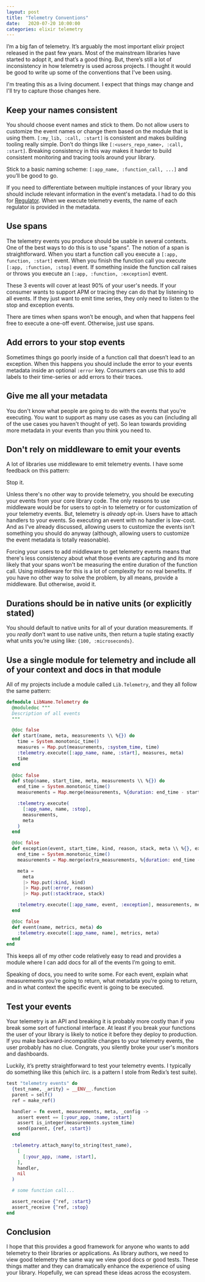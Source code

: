 ```yaml
---
layout: post
title: "Telemetry Conventions"
date:   2020-07-20 10:00:00
categories: elixir telemetry
---
```


I’m a big fan of telemetry. It’s arguably the most important elixir
project released in the past few years. Most of the mainstream libraries
have started to adopt it, and that’s a good thing. But, there’s still
a lot of inconsistency in how telemetry is used across projects. I thought
it would be good to write up some of the conventions that I've been using.

I'm treating this as a living document. I expect that things may change
and I'll try to capture those changes here.

## Keep your names consistent

You should choose event names and stick to them. Do not allow users to
customize the event names or change them based on the module that is using
them. `[:my_lib, :call, :start]` is consistent and makes building tooling
really simple. Don’t do things like `[:<users_repo_name>, :call, :start]`.
Breaking consistency in this way makes it harder to build
consistent monitoring and tracing tools around your library.

Stick to a basic naming scheme: `[:app_name, :function_call, ...]` and
you’ll be good to go.

If you need to differentiate between multiple instances of your library
you should include relevant information in the event's metadata. I had to
do this for [Regulator](https://github.com/keathley/regulator). When we
execute telemetry events, the name of each regulator is provided in the
metadata.

## Use spans

The telemetry events you produce should be usable in several contexts. One
of the best ways to do this is to use "spans". The notion of a span is
straightforward. When you start a function call you execute a `[:app,
function, :start]` event. When you finish the function call you execute
`[:app, :function, :stop]` event. If something inside the function call
raises or throws you execute an `[:app, :function, :exception]` event.

These 3 events will cover at least 90% of your user's needs. If your
consumer wants to support APM or tracing they can do that by listening to
all events. If they just want to emit time series, they only need to
listen to the stop and exception events. 

There are times when spans won’t be enough, and when that happens feel
free to execute a one-off event. Otherwise, just use spans.

## Add errors to your stop events

Sometimes things go poorly inside of a function call that doesn’t lead
to an exception. When this happens you should include the error to your
events metadata inside an optional `:error` key. Consumers can use this to
add labels to their time-series or add errors to their traces.

## Give me all your metadata

You don't know what people are going to do with the events that you're
executing. You want to support as many use cases as you can (including all
of the use cases you haven't thought of yet). So lean towards providing
more metadata in your events than you think you need to.

## Don't rely on middleware to emit your events

A lot of libraries use middleware to emit telemetry events. I have some feedback on this pattern:

Stop it.

Unless there's no other way to provide telemetry, you should be executing
your events from your core library code. The only reasons to use
middleware would be for users to opt-in to telemetry or for customization
of your telemetry events. But, telemetry is _already_ opt-in. Users have
to attach handlers to your events. So executing an event with no handler
is low-cost. And as I've already discussed, allowing users to customize
the events isn't something you should do anyway (although, allowing users
to customize the event metadata is totally reasonable).

Forcing your users to add middleware to get telemetry events means that
there's less consistency about what those events are capturing and its
more likely that your spans won't be measuring the entire duration of the
function call. Using middleware for this is a lot of complexity for no
real benefits. If you have no other way to solve the problem, by all
means, provide a middleware. But otherwise, avoid it.

## Durations should be in native units (or explicitly stated)

You should default to native units for all of your duration measurements.
If you *really* don’t want to use native units, then return a tuple
stating exactly what units you’re using like: `{100, :microseconds}`.

## Use a single module for telemetry and include all of your context and docs in that module

All of my projects include a module called `Lib.Telemetry`, and they all follow the same pattern:

```elixir
defmodule LibName.Telemetry do
  @moduledoc """
  Description of all events
  """

  @doc false
  def start(name, meta, measurements \\ %{}) do
    time = System.monotonic_time()
    measures = Map.put(measurements, :system_time, time)
    :telemetry.execute([:app_name, name, :start], measures, meta)
    time
  end

  @doc false
  def stop(name, start_time, meta, measurements \\ %{}) do
    end_time = System.monotonic_time()
    measurements = Map.merge(measurements, %{duration: end_time - start_time})

    :telemetry.execute(
      [:app_name, name, :stop],
      measurements,
      meta
    )
  end

  @doc false
  def exception(event, start_time, kind, reason, stack, meta \\ %{}, extra_measurements \\ %{}) do
    end_time = System.monotonic_time()
    measurements = Map.merge(extra_measurements, %{duration: end_time - start_time})

    meta =
      meta
      |> Map.put(:kind, kind)
      |> Map.put(:error, reason)
      |> Map.put(:stacktrace, stack)

    :telemetry.execute([:app_name, event, :exception], measurements, meta)
  end

  @doc false
  def event(name, metrics, meta) do
    :telemetry.execute([:app_name, name], metrics, meta)
  end
end
```

This keeps all of my other code relatively easy to read and provides
a module where I can add docs for all of the events I’m going to emit.

Speaking of docs, you need to write some. For each event, explain what
measurements you’re going to return, what metadata you’re going to return,
and in what context the specific event is going to be executed.

## Test your events

Your telemetry is an API and breaking it is probably more costly than if
you break some sort of functional interface. At least if you break your
functions the user of your library is likely to notice it before they
deploy to production. If you make backward-incompatible changes to your
telemetry events, the user probably has no clue. Congrats, you silently
broke your user's monitors and dashboards.

Luckily, it’s pretty straightforward to test your telemetry events. I typically
do something like this (which iirc. is a pattern I stole from Redix’s test suite).

```elixir
test "telemetry events" do
  {test_name, _arity} = __ENV__.function
  parent = self()
  ref = make_ref()

  handler = fn event, measurements, meta, _config ->
    assert event == [:your_app, :name, :start]
    assert is_integer(measurements.system_time)
    send(parent, {ref, :start})
  end

  :telemetry.attach_many(to_string(test_name),
    [
      [:your_app, :name, :start],
    ],
    handler,
    nil
  )

  # some function call...

  assert_receive {^ref, :start}
  assert_receive {^ref, :stop}
end
```

## Conclusion

I hope that this provides a good framework for anyone who wants to add
telemetry to their libraries or applications. As library authors, we need to
view good telemetry the same way we view good docs or good tests. These things
matter and they can dramatically enhance the experience of using your library.
Hopefully, we can spread these ideas across the ecosystem.

